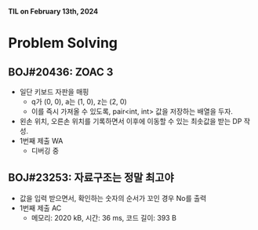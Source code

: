 **TIL on February 13th, 2024**

# Problem Solving
## BOJ#20436: ZOAC 3
* 일단 키보드 자판을 매핑
    - q가 (0, 0), a는 (1, 0), z는 (2, 0)
    - 이를 즉시 가져올 수 있도록, pair<int, int> 값을 저장하는 배열을 두자.
* 왼손 위치, 오른손 위치를 기록하면서 이후에 이동할 수 있는 최솟값을 받는 DP 작성.
* 1번째 제출 WA
    - 디버깅 중

## BOJ#23253: 자료구조는 정말 최고야
* 값을 입력 받으면서, 확인하는 숫자의 순서가 꼬인 경우 No를 출력
* 1번째 제출 AC
    - 메모리: 2020 kB, 시간: 36 ms, 코드 길이: 393 B
